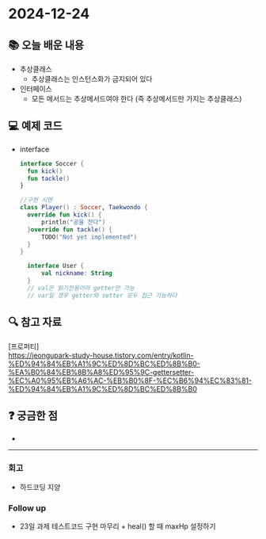 # 2024-12-24

## 📚 오늘 배운 내용
- 추상클래스
  - 추상클래스는 인스턴스화가 금지되어 있다
- 인터페이스
  - 모든 메서드는 추상메서드여야 한다 (즉 추상메서드만 가지는 추상클래스)

## 💻 예제 코드
<!-- 실습한 코드나 예제를 추가 -->
- interface
  ```kotlin
  interface Soccer {
    fun kick()
    fun tackle() 
  }
  
  //구현 시엔
  class Player() : Soccer, Taekwondo {
    override fun kick() {
        println("공을 찬다")
    }override fun tackle() {
        TODO("Not yet implemented")
    }
  }
  ```
  ```kotlin
    interface User {
        val nickname: String  
    }
    // val은 읽기전용이라 getter만 가능
    // var일 경우 getter와 setter 모두 접근 가능하다
  ```
  
## 🔍 참고 자료
[프로퍼티]    
https://jeongupark-study-house.tistory.com/entry/kotlin-%ED%94%84%EB%A1%9C%ED%8D%BC%ED%8B%B0-%EA%B0%84%EB%8B%A8%ED%95%9C-gettersetter-%EC%A0%95%EB%A6%AC-%EB%B0%8F-%EC%B6%94%EC%83%81-%ED%94%84%EB%A1%9C%ED%8D%BC%ED%8B%B0

## ❓ 궁금한 점

- 

---

### 회고

- 하드코딩 지양

### Follow up

- 23일 과제 테스트코드 구현 마무리 + heal() 할 때 maxHp 설정하기